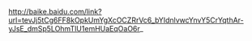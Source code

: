 http://baike.baidu.com/link?url=tevJj5tCg6FF8kOpkUmYgXcOCZRrVc6_bYIdnlvwcYnvY5CrYqthAr-yJsE_dmSp5LOhmTlU1emHUaEqOaO6r_
